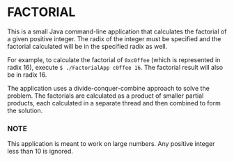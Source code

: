 # FACTORIAL

This is a small Java command-line application that calculates the factorial
of a given positive integer. The radix of the integer must be 
specified and the factorial calculated will be in the specified radix as well.

For example, to calculate the factorial of ```0xc0ffee``` 
(which is represented in radix 16), execute ```$ ./FactorialApp c0ffee 16```.
The factorial result will also be in radix 16.

The application uses a divide-conquer-combine approach to solve the problem.
The factorials are calculated as a product of smaller partial products, each
calculated in a separate thread and then combined to form the solution.

### NOTE
This application is meant to work on large numbers. 
Any positive integer less than 10 is ignored.
